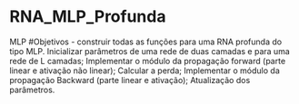 # RNA_MLP_Profunda
MLP
#Objetivos - construir todas as funções para uma RNA profunda do tipo MLP.
Inicializar parâmetros de uma rede de duas camadas e para uma rede de  L  camadas;
Implementar o módulo da propagação forward (parte linear e ativação não linear);
Calcular a perda;
Implementar o módulo da propagação Backward (parte linear e ativação);
Atualização dos parâmetros.
